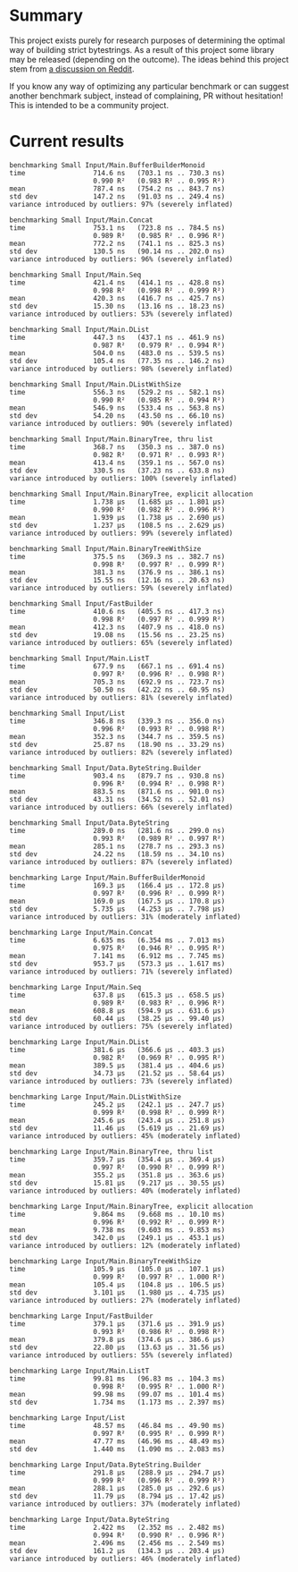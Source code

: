 # Summary

This project exists purely for research purposes of determining the optimal way of building strict bytestrings. As a result of this project some library may be released (depending on the outcome). The ideas behind this project stem from [a discussion on Reddit](https://www.reddit.com/r/haskell/comments/3qj53a/an_alternative_bytestring_builder/).

If you know any way of optimizing any particular benchmark or can suggest another benchmark subject, instead of complaining, PR without hesitation! This is intended to be a community project.

# Current results

    benchmarking Small Input/Main.BufferBuilderMonoid
    time                 714.6 ns   (703.1 ns .. 730.3 ns)
                         0.990 R²   (0.983 R² .. 0.995 R²)
    mean                 787.4 ns   (754.2 ns .. 843.7 ns)
    std dev              147.2 ns   (91.03 ns .. 249.4 ns)
    variance introduced by outliers: 97% (severely inflated)

    benchmarking Small Input/Main.Concat
    time                 753.1 ns   (723.8 ns .. 784.5 ns)
                         0.989 R²   (0.985 R² .. 0.996 R²)
    mean                 772.2 ns   (741.1 ns .. 825.3 ns)
    std dev              130.5 ns   (90.14 ns .. 202.0 ns)
    variance introduced by outliers: 96% (severely inflated)

    benchmarking Small Input/Main.Seq
    time                 421.4 ns   (414.1 ns .. 428.8 ns)
                         0.998 R²   (0.998 R² .. 0.999 R²)
    mean                 420.3 ns   (416.7 ns .. 425.7 ns)
    std dev              15.30 ns   (13.16 ns .. 18.23 ns)
    variance introduced by outliers: 53% (severely inflated)

    benchmarking Small Input/Main.DList
    time                 447.3 ns   (437.1 ns .. 461.9 ns)
                         0.987 R²   (0.979 R² .. 0.994 R²)
    mean                 504.0 ns   (483.0 ns .. 539.5 ns)
    std dev              105.4 ns   (77.35 ns .. 146.2 ns)
    variance introduced by outliers: 98% (severely inflated)

    benchmarking Small Input/Main.DListWithSize
    time                 556.3 ns   (529.2 ns .. 582.1 ns)
                         0.990 R²   (0.985 R² .. 0.994 R²)
    mean                 546.9 ns   (533.4 ns .. 563.8 ns)
    std dev              54.20 ns   (43.50 ns .. 66.10 ns)
    variance introduced by outliers: 90% (severely inflated)

    benchmarking Small Input/Main.BinaryTree, thru list
    time                 368.7 ns   (350.3 ns .. 387.0 ns)
                         0.982 R²   (0.971 R² .. 0.993 R²)
    mean                 413.4 ns   (359.1 ns .. 567.0 ns)
    std dev              330.5 ns   (37.23 ns .. 633.8 ns)
    variance introduced by outliers: 100% (severely inflated)

    benchmarking Small Input/Main.BinaryTree, explicit allocation
    time                 1.738 μs   (1.685 μs .. 1.801 μs)
                         0.990 R²   (0.982 R² .. 0.996 R²)
    mean                 1.939 μs   (1.738 μs .. 2.690 μs)
    std dev              1.237 μs   (108.5 ns .. 2.629 μs)
    variance introduced by outliers: 99% (severely inflated)

    benchmarking Small Input/Main.BinaryTreeWithSize
    time                 375.5 ns   (369.3 ns .. 382.7 ns)
                         0.998 R²   (0.997 R² .. 0.999 R²)
    mean                 381.3 ns   (376.9 ns .. 386.1 ns)
    std dev              15.55 ns   (12.16 ns .. 20.63 ns)
    variance introduced by outliers: 59% (severely inflated)

    benchmarking Small Input/FastBuilder
    time                 410.6 ns   (405.5 ns .. 417.3 ns)
                         0.998 R²   (0.997 R² .. 0.999 R²)
    mean                 412.3 ns   (407.9 ns .. 418.0 ns)
    std dev              19.08 ns   (15.56 ns .. 23.25 ns)
    variance introduced by outliers: 65% (severely inflated)

    benchmarking Small Input/Main.ListT
    time                 677.9 ns   (667.1 ns .. 691.4 ns)
                         0.997 R²   (0.996 R² .. 0.998 R²)
    mean                 705.3 ns   (692.9 ns .. 723.7 ns)
    std dev              50.50 ns   (42.22 ns .. 60.95 ns)
    variance introduced by outliers: 81% (severely inflated)

    benchmarking Small Input/List
    time                 346.8 ns   (339.3 ns .. 356.0 ns)
                         0.996 R²   (0.993 R² .. 0.998 R²)
    mean                 352.3 ns   (344.7 ns .. 359.5 ns)
    std dev              25.87 ns   (18.90 ns .. 33.29 ns)
    variance introduced by outliers: 82% (severely inflated)

    benchmarking Small Input/Data.ByteString.Builder
    time                 903.4 ns   (879.7 ns .. 930.8 ns)
                         0.996 R²   (0.994 R² .. 0.998 R²)
    mean                 883.5 ns   (871.6 ns .. 901.0 ns)
    std dev              43.31 ns   (34.52 ns .. 52.01 ns)
    variance introduced by outliers: 66% (severely inflated)

    benchmarking Small Input/Data.ByteString
    time                 289.0 ns   (281.6 ns .. 299.0 ns)
                         0.993 R²   (0.989 R² .. 0.997 R²)
    mean                 285.1 ns   (278.7 ns .. 293.3 ns)
    std dev              24.22 ns   (18.59 ns .. 34.10 ns)
    variance introduced by outliers: 87% (severely inflated)

    benchmarking Large Input/Main.BufferBuilderMonoid
    time                 169.3 μs   (166.4 μs .. 172.8 μs)
                         0.997 R²   (0.996 R² .. 0.999 R²)
    mean                 169.0 μs   (167.5 μs .. 170.8 μs)
    std dev              5.735 μs   (4.253 μs .. 7.798 μs)
    variance introduced by outliers: 31% (moderately inflated)

    benchmarking Large Input/Main.Concat
    time                 6.635 ms   (6.354 ms .. 7.013 ms)
                         0.975 R²   (0.946 R² .. 0.995 R²)
    mean                 7.141 ms   (6.912 ms .. 7.745 ms)
    std dev              953.7 μs   (573.3 μs .. 1.617 ms)
    variance introduced by outliers: 71% (severely inflated)

    benchmarking Large Input/Main.Seq
    time                 637.8 μs   (615.3 μs .. 658.5 μs)
                         0.989 R²   (0.983 R² .. 0.996 R²)
    mean                 608.8 μs   (594.9 μs .. 631.6 μs)
    std dev              60.44 μs   (38.25 μs .. 99.40 μs)
    variance introduced by outliers: 75% (severely inflated)

    benchmarking Large Input/Main.DList
    time                 381.6 μs   (366.6 μs .. 403.3 μs)
                         0.982 R²   (0.969 R² .. 0.995 R²)
    mean                 389.5 μs   (381.4 μs .. 404.6 μs)
    std dev              34.73 μs   (21.52 μs .. 58.64 μs)
    variance introduced by outliers: 73% (severely inflated)

    benchmarking Large Input/Main.DListWithSize
    time                 245.2 μs   (242.1 μs .. 247.7 μs)
                         0.999 R²   (0.998 R² .. 0.999 R²)
    mean                 245.6 μs   (243.4 μs .. 251.8 μs)
    std dev              11.46 μs   (5.619 μs .. 21.69 μs)
    variance introduced by outliers: 45% (moderately inflated)

    benchmarking Large Input/Main.BinaryTree, thru list
    time                 359.7 μs   (354.4 μs .. 369.4 μs)
                         0.997 R²   (0.990 R² .. 0.999 R²)
    mean                 355.2 μs   (351.8 μs .. 363.6 μs)
    std dev              15.81 μs   (9.217 μs .. 30.55 μs)
    variance introduced by outliers: 40% (moderately inflated)

    benchmarking Large Input/Main.BinaryTree, explicit allocation
    time                 9.864 ms   (9.668 ms .. 10.10 ms)
                         0.996 R²   (0.992 R² .. 0.999 R²)
    mean                 9.738 ms   (9.603 ms .. 9.853 ms)
    std dev              342.0 μs   (249.1 μs .. 453.1 μs)
    variance introduced by outliers: 12% (moderately inflated)

    benchmarking Large Input/Main.BinaryTreeWithSize
    time                 105.9 μs   (105.0 μs .. 107.1 μs)
                         0.999 R²   (0.997 R² .. 1.000 R²)
    mean                 105.4 μs   (104.8 μs .. 106.5 μs)
    std dev              3.101 μs   (1.980 μs .. 4.735 μs)
    variance introduced by outliers: 27% (moderately inflated)

    benchmarking Large Input/FastBuilder
    time                 379.1 μs   (371.6 μs .. 391.9 μs)
                         0.993 R²   (0.986 R² .. 0.998 R²)
    mean                 379.8 μs   (374.6 μs .. 386.6 μs)
    std dev              22.80 μs   (13.63 μs .. 31.56 μs)
    variance introduced by outliers: 55% (severely inflated)

    benchmarking Large Input/Main.ListT
    time                 99.81 ms   (96.83 ms .. 104.3 ms)
                         0.998 R²   (0.995 R² .. 1.000 R²)
    mean                 99.98 ms   (99.07 ms .. 101.4 ms)
    std dev              1.734 ms   (1.173 ms .. 2.397 ms)

    benchmarking Large Input/List
    time                 48.57 ms   (46.84 ms .. 49.90 ms)
                         0.997 R²   (0.995 R² .. 0.999 R²)
    mean                 47.77 ms   (46.96 ms .. 48.49 ms)
    std dev              1.440 ms   (1.090 ms .. 2.083 ms)

    benchmarking Large Input/Data.ByteString.Builder
    time                 291.8 μs   (288.9 μs .. 294.7 μs)
                         0.999 R²   (0.996 R² .. 0.999 R²)
    mean                 288.1 μs   (285.0 μs .. 292.6 μs)
    std dev              11.79 μs   (8.794 μs .. 17.42 μs)
    variance introduced by outliers: 37% (moderately inflated)

    benchmarking Large Input/Data.ByteString
    time                 2.422 ms   (2.352 ms .. 2.482 ms)
                         0.994 R²   (0.990 R² .. 0.996 R²)
    mean                 2.496 ms   (2.456 ms .. 2.549 ms)
    std dev              161.2 μs   (134.3 μs .. 203.4 μs)
    variance introduced by outliers: 46% (moderately inflated)
